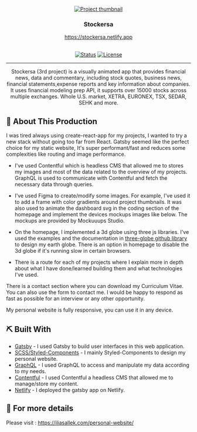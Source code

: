 <p align="center">
  <a href="" rel="noopener">
 <img src="https://personal-website-me.s3.amazonaws.com/stockersa-responsive.png" alt="Project thumbnail"></a>
</p>
<h3 align="center">Stockersa</h3>
<div align="center" >
    <a href="https://stockersa.netlify.app" rel="noopener" align="center"> https://stockersa.netlify.app
    
</div>
<br>
<div align="center">

[![Status](https://img.shields.io/badge/status-active-success.svg)]()
[![License](https://img.shields.io/badge/license-MIT-blue.svg)](LICENSE.md)

</div>

---

<p align="center"> Stockersa (3rd project) is a visually animated app that provides financial news, data and commentary, including stock quotes, business news, financial statements,expense reports and key information about companies. It uses financial modeling prep API, it supports over 15000 stocks across multiple exchanges. Whole U.S. market, XETRA, EURONEX, TSX, SEDAR, SEHK and more.
</p>

## 🥳 About This Production <a name = "problem_statement"></a>

I was tired always using create-react-app for my projects, I wanted to try a new stack without going too far from React. Gatsby seemed like the perfect choice for my static website, It's super performant/fast and reduces some complexities like routing and image performance.

-   I've used Contentful which is headless CMS that allowed me to stores my images and most of the data related to the overview of my projects. GraphQL is used to communicate with Contentful and fetch the necessary data through queries.

-   I've used Figma to create/modify some images. For example, I've used it to add a frame with color gradients around project thumbnails. It was also used to animate the dashboard svg in the coding section of the homepage and implement the devices mockups images like below. The mockups are provided by Mockuuups Studio.

-   On the homepage, I implemented a 3d globe using three js libraries. I've used the examples and the documentation in [three-globe github library](https://github.com/vasturiano/three-globe) to design my earth globe. There is an option in homepage to disable the 3d globe if it's running slow in certain browsers.
-   There is a route for each of my projects where I explain more in depth about what I have done/learned building them and what technologies I've used.

There is a contact section where you can download my Curriculum Vitae. You can also use the form to contact me. I would be happy to respond as fast as possible for an interview or any other opportunity.

My personal website is fully responsive, you can use it in any device.

## ⛏️ Built With <a name = "tech_stack"></a>

-   [Gatsby](https://www.gatsbyjs.com/) - I used Gatsby to build user interfaces in this web application.
-   [SCSS/Styled-Components](https://styled-components.com/) - I mainly Styled-Components to design my personal website.
-   [GraphQL](https://graphql.org/) - I used GraphQL to access and manipulate my data according to my needs.
-   [Contentful](https://www.contentful.com/) - I used Contentful a headless CMS that allowed me to manage/store my content.
-   [Netlify](https://www.netlify.com/) - I deployed the gatsby app on Netlify.

## 🧐 For more details <a name = "tech_stack"></a>

Please visit : https://iliasallek.com/personal-website/
